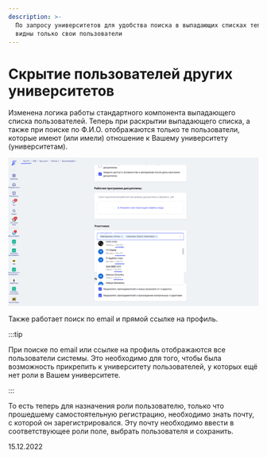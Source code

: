 ```yaml
---
description: >-
  По запросу университетов для удобства поиска в выпадающих списках теперь будут
  видны только свои пользователи
---
```


# Скрытие пользователей других университетов

Изменена логика работы стандартного компонента выпадающего списка пользователей. Теперь при раскрытии выпадающего списка, а также при поиске по Ф.И.О. отображаются только те пользователи, которые имеют (или имели) отношение к Вашему университету (университетам).

![](<../../.gitbook/assets/image (116).png>)

Также работает поиск по email и прямой ссылке на профиль.

:::tip 

При поиске по email или ссылке на профиль отображаются все пользователи системы. Это необходимо для того, чтобы была возможность прикрепить к университету пользователей, у которых ещё нет роли в Вашем университете.

:::

То есть теперь для назначения роли пользователю, только что прошедшему самостоятельную регистрацию, необходимо знать почту, с которой он зарегистрировался. Эту почту необходимо ввести в  соответствующее роли поле, выбрать пользователя и сохранить.

15.12.2022
